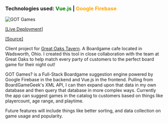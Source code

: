 ### Technologies used: <span style="color:green">Vue.js</span> | <span style="color:orange">Google Firebase</span>

![GOT Games](https://bluephosphor.github.io/portfolio/asset/img/projects/gotgames.png)

<a class="source-link" target="_blank" href="https://portfolio-9bd65.web.app/">[Live Deployment]</a>

<a class="source-link" target="_blank" href="https://github.com/bluephosphor/GotGames">[Source]</a>

Client project for [Great Oaks Tavern](https://www.greatoakstavern.com/). A Boardgame cafe located in Wadsworth, Ohio. I created this tool in close collaboration with the team at Great Oaks to help match every party of customers to the perfect board game for their night out!

GOT Games? is a Full-Stack Boardgame suggestion engine powered by Google Firebase in the backend and Vue.js in the frontend. Pulling from BoardGameGeek's XML API, I can then expand upon that data in my own database and then query that database in more complex ways. Currently the app can suggest games in the catalog to customers based on things like playercount, age range, and playtime.

Future features will include things like better sorting, and data collection on game usage and popularity.